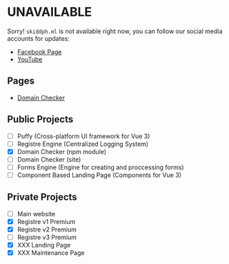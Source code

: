 # UNAVAILABLE
Sorry! `skiddph.ml` is not available right now, you can follow our social media accounts for updates:

- [Facebook Page](facebook.com/skiddph)
- [YouTube](https://www.youtube.com/channel/UCDmNi0xlNpAFaOa1fAVZBMw)

## Pages
 - [Domain Checker](/domain-checker)

## Public Projects
 - [ ] Puffy (Cross-platform UI framework for Vue 3)
 - [ ] Registre Engine (Centralized Logging System)
 - [x] Domain Checker (npm module)
 - [ ] Domain Checker (site)
 - [ ] Forms Engine (Engine for creating and proccessing forms)
 - [ ] Component Based Landing Page (Components for Vue 3)

## Private Projects
 - [ ] Main website
 - [x] Registre v1 Premium
 - [x] Registre v2 Premium
 - [ ] Registre v3 Premium
 - [X] XXX Landing Page
 - [X] XXX Maintenance Page
